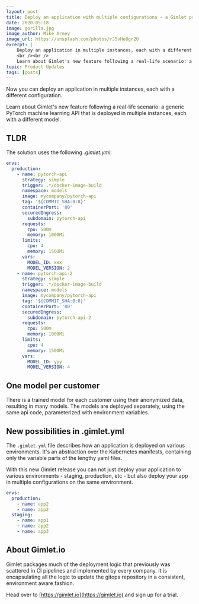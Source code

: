 ```yaml
---
layout: post
title: Deploy an application with multiple configurations - a Gimlet product update
date: 2020-05-18
image: gorilla.jpg
image_author: Mike Arney
image_url: https://unsplash.com/photos/rJ5vHo8gr2U
excerpt: |
    Deploy an application in multiple instances, each with a different configuration.
    <br /><br />
    Learn about Gimlet's new feature following a real-life scenario: a generic PyTorch machine learning API that is deployed in multiple instances, each with a different model.
topic: Product Updates
tags: [posts]
---
```


Now you can deploy an application in multiple instances, each with a different configuration.

Learn about Gimlet's new feature following a real-life scenario: a generic PyTorch machine learning API that is deployed in multiple instances, each with a different model.
## TLDR

The solution uses the following *.gimlet.yml*:

```yaml
envs:
  production:
    - name: pytorch-api
      strategy: simple
      trigger: .*/docker-image-build
      namespace: models
      image: mycompany/pytorch-api
      tag: '${COMMIT_SHA:0:8}'
      containerPort: '80'
      securedIngress:
        subdomain: pytorch-api
      requests:
        cpu: 500m
        memory: 1000Mi
      limits:
        cpu: 4
        memory: 1500Mi
      vars:
        MODEL_ID: xxx
        MODEL_VERSION: 2
    - name: pytorch-api-2
      strategy: simple
      trigger: .*/docker-image-build
      namespace: models
      image: mycompany/pytorch-api
      tag: '${COMMIT_SHA:0:8}'
      containerPort: '80'
      securedIngress:
        subdomain: pytorch-api-2
      requests:
        cpu: 500m
        memory: 1000Mi
      limits:
        cpu: 4
        memory: 1500Mi
      vars:
        MODEL_ID: yyy
        MODEL_VERSION: 4
```

## One model per customer

There is a trained model for each customer using their anonymized data, resulting in many models.
The models are deployed separately, using the same api code, parameterized with environment variables.

## New possibilities in .gimlet.yml

The `.gimlet.yml` file describes how an application is deployed on various environments.
It's an abstraction over the Kubernetes manifests, containing only the variable parts of the lengthy yaml files.

With this new Gimlet release you can not just deploy your application to various environments - staging, production, etc -
but also deploy your app in multiple configurations on the same environment.

```yaml
envs:
  production:
    - name: app2
    - name: app2
  staging:
    - name: app1
    - name: app2
    - name: app3
```

## About Gimlet.io

Gimlet packages much of the deployment logic that previously was scattered in CI pipelines and implemented by every company.
It is encapsulating all the logic to update the gitops repository in a consistent, environment aware fashion.

Head over to [https://gimlet.io](https://gimlet.io) and sign up for a trial.
